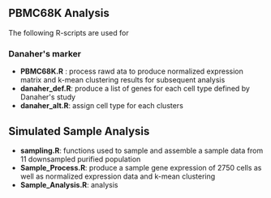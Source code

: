 ## PBMC68K Analysis 
The following R-scripts are used for
### Danaher's marker 
* **PBMC68K.R** : process rawd ata to produce normalized expression matrix and k-mean clustering results for subsequent analysis   
* **danaher_def.R**: produce a list of genes for each cell type defined by Danaher's study 
* **danaher_alt.R**: assign cell type for each clusters 
## Simulated Sample Analysis
* **sampling.R**: functions used to sample and assemble a sample data from 11 downsampled purified population  
* **Sample_Process.R**: produce a sample gene expression of 2750 cells as well as normalized expression data and k-mean clustering
* **Sample_Analysis.R**: analysis
